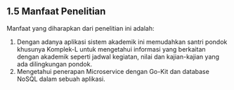 ## 1.5	Manfaat Penelitian<br>

<p>Manfaat yang diharapkan dari penelitian ini adalah:</p>
<ol>
	<li>Dengan adanya aplikasi sistem akademik ini memudahkan santri pondok khusunya Komplek-L untuk mengetahui informasi yang berkaitan dengan akademik seperti jadwal kegiatan, 
	nilai dan kajian-kajian yang ada dilingkungan pondok.</li>
	<li>Mengetahui penerapan Microservice dengan Go-Kit dan database NoSQL dalam sebuah aplikasi.</li>
</ol>